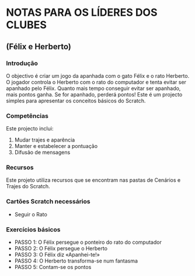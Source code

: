 # NOTAS PARA OS LÍDERES DOS CLUBES
## (Félix e Herberto)

### Introdução

O objectivo é criar um jogo da apanhada com o gato Félix e o rato Herberto. O
jogador controla o Herberto com o rato do computador e tenta evitar ser apanhado
pelo Félix. Quanto mais tempo conseguir evitar ser apanhado, mais pontos ganha.
Se for apanhado, perderá pontos! Este é um projecto simples para apresentar os
conceitos básicos do Scratch.

### Competências

Este projecto inclui:

1. Mudar trajes e aparência
2. Manter e estabelecer a pontuação
3. Difusão de mensagens

### Recursos

Este projeto utiliza recursos que se encontram nas pastas de Cenários e Trajes
do Scratch.

### Cartões Scratch necessários

- Seguir o Rato

### Exercícios básicos

- PASSO 1: O Félix persegue o ponteiro do rato do computador
- PASSO 2: O Félix persegue o Herberto
- PASSO 3: O Félix diz «Apanhei-te!»
- PASSO 4: O Herberto transforma-se num fantasma
- PASSO 5: Contam-se os pontos